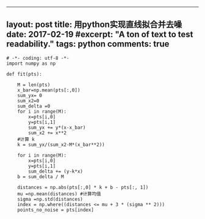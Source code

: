 ---
layout: post
title: 用python实现直线拟合并去噪
date: 2017-02-19
#excerpt: "A ton of text to test readability."
tags: python
comments: true
------
```
# -*- coding: utf-8 -*-
import numpy as np

def fit(pts):
    
    M = len(pts)
    x_bar=np.mean(pts[:,0])
    sum_yx= 0
    sum_x2=0
    sum_delta =0
    for i in range(M):
        x=pts[i,0]
        y=pts[i,1]
        sum_yx += y*(x-x_bar)
        sum_x2 += x**2
    #计算 k
    k = sum_yx/(sum_x2-M*(x_bar**2))
    
    for i in range(M):
        x=pts[i,0]
        y=pts[i,1] 
        sum_delta += (y-k*x)
    b = sum_delta / M

    distances = np.abs(pts[:,0] * k + b - pts[:, 1])
    mu =np.mean(distances) #计算均值 
    sigma =np.std(distances)
    index = np.where((distances <= mu + 3 * (sigma ** 2)))
    points_no_noise = pts[index]
```
